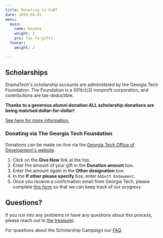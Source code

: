 ```yaml
---
title: Donating to FoDT
date: 2020-04-01
menu:
  main:
    name: Donate
    weight: 2
    pre: fas fa-gifts
  footer:
    weight: 2

---
```

## Scholarships

DramaTech's scholarship accounts are administered by the Georgia Tech Foundation. The Foundation is a 501(c)(3) nonprofit corporation, and contributions are tax-deductible.

**Thanks to a generous alumni donation ALL scholarship donations are being matched dollar-for-dollar!**

[See here for more information.](/donate/campaign/)

### Donating via The Georgia Tech Foundation

Donations can be made on-line via the <a href="https://development.gatech.edu" target="blank">Georgia Tech Office of Development's website</a>.

1. Click on the **Give Now** link at the top.
2. Enter the amount of your gift in the **Donation amount** box.
3. Enter the amount _again_ in the **Other designation** box.
4. In the **If other please specify** box, enter `Abbott Endowment`.
5. Once you receive a confirmation email from Georgia Tech, please complete [this form](https://docs.google.com/forms/d/e/1FAIpQLScr0mvyx5jr2oh5-p_vj0SMK_27lu_ckTsIrOooyd2TiHghZg/viewform) so that we can keep track of our progress.

## Questions?

If you run into any problems or have any questions about this process, please reach out to [the treasurer](#contact:treasurer).

For questions about the Scholarship Campaign our [FAQ](/donate/campaign/).